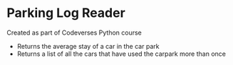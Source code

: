# Parking Log Reader

Created as part of Codeverses Python course

- Returns the average stay of a car in the car park
- Returns a list of all the cars that have used the carpark more than once
